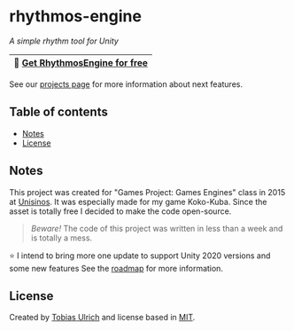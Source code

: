 # rhythmos-engine

_A simple rhythm tool for Unity_


| :musical_note: **[Get RhythmosEngine for free](https://assetstore.unity.com/packages/tools/audio/rhythmos-engine-39835)** |
| ---------------------- |

See our [projects page](https://github.com/tobiasbu/rhythmos-engine/projects) for more information about next features.

## Table of contents

- [Notes](#notes)
- [License](#license)

## Notes

This project was created for "Games Project:  Games Engines" class in 2015 at [Unisinos](http://www.unisinos.br/global/en/). It was especially made for my game Koko-Kuba. Since the asset is totally free I decided to make the code open-source. 

> _Beware!_ The code of this project was written in less than a week and is totally a mess. 

:star: I intend to bring more one update to support Unity 2020 versions and some new features See the [roadmap](https://github.com/tobiasbu/rhythmos-engine/projects) for more information.

## License

Created by [Tobias Ulrich](https://github.com/tobiasbu) and license based in [MIT](https://github.com/tobiasbu/xavier/blob/master/LICENSE).
